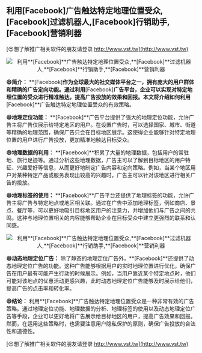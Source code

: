 ## **利用**[Facebook]**广告触达特定地理位置受众,**[Facebook]**过滤机器人,**[Facebook]**行销助手,**[Facebook]**营销利器**

[😍想了解推广相关软件的朋友请登录 http://www.vst.tw](http://www.vst.tw)

 <center><img src="https://vst.tw/MP4/tuiguang/png/7.png" alt="利用**[Facebook]**广告触达特定地理位置受众,**[Facebook]**过滤机器人,**[Facebook]**行销助手,**[Facebook]**营销利器"></center>

**😄简介：**
**[Facebook]**作为全球最大的社交媒体平台之一，拥有庞大的用户群体和精确的广告定向功能。通过利用**[Facebook]**广告平台，企业可以实现对特定地理位置的受众进行精准触达，提高广告投放的效果和回报。本文将介绍如何利用**[Facebook]**广告触达特定地理位置受众的有效策略。

**😄地理定位功能：**
**[Facebook]**广告平台提供了强大的地理定位功能，允许广告主将广告仅展示给特定地区的用户。在设置广告时，可以选择国家、城市、街道等精确的地理范围，确保广告只会在目标地区展示。这使得企业能够针对特定地理位置的用户进行广告投放，更加精准地触达目标受众。

**😄地理数据的利用：**
**[Facebook]**积累了大量的地理数据，包括用户的常驻地、旅行足迹等。通过分析这些地理数据，广告主可以了解到目标地区的用户特征、兴趣爱好等信息，从而更好地制定广告内容和定向策略。例如，当某个地区用户对某种特定产品或服务表现出较高的兴趣时，广告主可以针对该地区进行相关广告的投放。

**😄地理标签的使用：**
**[Facebook]**广告平台还提供了地理标签的功能，允许广告主将广告与特定地点或地区相关联。通过在广告中添加地理标签，例如商店、景点、餐厅等，可以更好地吸引目标地区用户的注意力，并增加他们与广告之间的共鸣。这种与地理位置相关的内容能够帮助企业在目标受众中建立更强烈的联系和认同感。

 <center><img src="https://vst.tw/MP4/tuiguang/png/5.png" alt="利用**[Facebook]**广告触达特定地理位置受众,**[Facebook]**过滤机器人,**[Facebook]**行销助手,**[Facebook]**营销利器"></center>

**😄动态地理定位广告：**
除了静态的地理定位广告外，**[Facebook]**还提供了动态地理定位广告的功能。这种广告能够根据用户的实时地理位置进行优化，确保广告在用户最有可能产生行动的时候展示。例如，当用户靠近某个特定地点时，他们可能对该地点的优惠活动更感兴趣，此时动态地理定位广告能够及时展示给他们，提高广告的点击率和转化率。

**😄结论：**
利用**[Facebook]**广告触达特定地理位置受众是一种非常有效的广告策略。通过地理定位功能、地理数据的分析、地理标签的使用以及动态地理定位广告等手段，企业可以更好地将广告展示给目标地区的用户，提高广告效果和回报。然而，在运用这些策略时，也需要注意用户隐私保护的原则，确保广告投放的合法性和道德性。

[😍想了解推广相关软件的朋友请登录 http://www.vst.tw](http://www.vst.tw)



